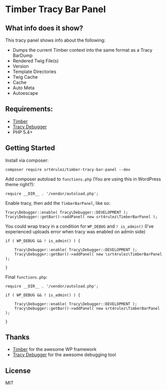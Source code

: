 # Timber Tracy Bar Panel

## What info does it show?

This tracy panel shows info about the following:

* Dumps the current Timber context into the same format as a Tracy BarDump
* Rendered Twig File(s)
* Version
* Template Directories
* Twig Cache
* Cache
* Auto Meta
* Autoescape

## Requirements:

* [Timber](https://github.com/timber/timber)
* [Tracy Debugger](https://github.com/nette/tracy)
* PHP 5.4+

## Getting Started

Install via composer:

```
composer require srt4rulez/timber-tracy-bar-panel --dev
```

Add composer autoload to `functions.php` (You are using this in WordPress theme right?):

```
require __DIR__ . '/vendor/autoload.php';
```

Enable tracy, then add the `TimberBarPanel`, like so:

```
Tracy\Debugger::enable( Tracy\Debugger::DEVELOPMENT );
Tracy\Debugger::getBar()->addPanel( new srt4rulez\TimberBarPanel );
```

You could wrap tracy in a condition for `WP_DEBUG` and `! is_admin()` (I've experienced uploads error when tracy was enabled on admin side)
```
if ( WP_DEBUG && ! is_admin() ) {

	Tracy\Debugger::enable( Tracy\Debugger::DEVELOPMENT );
	Tracy\Debugger::getBar()->addPanel( new \srt4rulez\TimberBarPanel );

}
```

Final `functions.php`:

```
require __DIR__ . '/vendor/autoload.php';

if ( WP_DEBUG && ! is_admin() ) {

	Tracy\Debugger::enable( Tracy\Debugger::DEVELOPMENT );
	Tracy\Debugger::getBar()->addPanel( new srt4rulez\TimberBarPanel );

}
```

## Thanks

* [Timber](https://github.com/timber/timber) for the awesome WP framework
* [Tracy Debugger](https://github.com/nette/tracy) for the awesome debugging tool

## License

MIT
